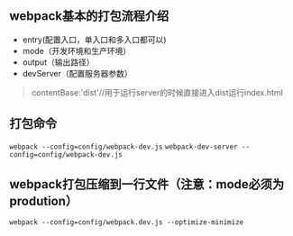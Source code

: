 ## webpack基本的打包流程介绍
* entry(配置入口，单入口和多入口都可以)
* mode（开发环境和生产环境）
* output（输出路径）
* devServer（配置服务器参数）
>contentBase:'dist'//用于运行server的时候直接进入dist运行index.html
## 打包命令
```webpack --config=config/webpack-dev.js```
```webpack-dev-server --config=config/webpack-dev.js```
## webpack打包压缩到一行文件（注意：mode必须为prodution）
```
webpack --config=config/webpack.dev.js --optimize-minimize
```

